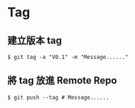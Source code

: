 # Tag

## 建立版本 tag

```
$ git tag -a "V0.1" -m "Message......"
```

## 將 tag 放進 Remote Repo

```
$ git push --tag # Message......
```

